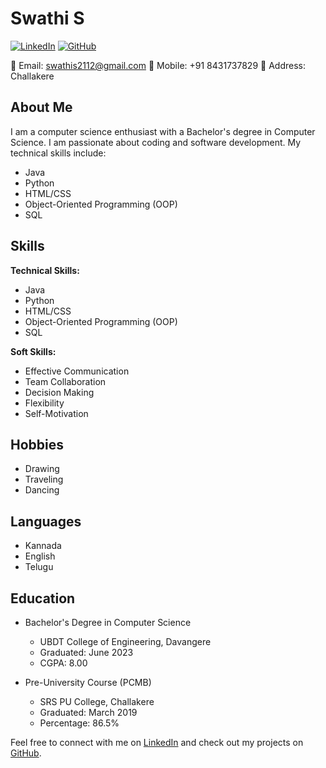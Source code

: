 # Swathi S

[![LinkedIn](https://img.shields.io/badge/LinkedIn-SwathiS-blue)](https://linkedin.com/in/SwathiS)
[![GitHub](https://img.shields.io/badge/GitHub-SwathiS2112-green)](https://github.com/SwathiS2112)

📧 Email: swathis2112@gmail.com
📱 Mobile: +91 8431737829
📍 Address: Challakere

## About Me

I am a computer science enthusiast with a Bachelor's degree in Computer Science. I am passionate about coding and software development. My technical skills include:

- Java
- Python
- HTML/CSS
- Object-Oriented Programming (OOP)
- SQL

## Skills

**Technical Skills:**

- Java
- Python
- HTML/CSS
- Object-Oriented Programming (OOP)
- SQL

**Soft Skills:**

- Effective Communication
- Team Collaboration
- Decision Making
- Flexibility
- Self-Motivation

## Hobbies

- Drawing
- Traveling
- Dancing

## Languages

- Kannada
- English
- Telugu

## Education

- Bachelor's Degree in Computer Science
  - UBDT College of Engineering, Davangere
  - Graduated: June 2023
  - CGPA: 8.00

- Pre-University Course (PCMB)
  - SRS PU College, Challakere
  - Graduated: March 2019
  - Percentage: 86.5%

Feel free to connect with me on [LinkedIn](https://linkedin.com/in/SwathiS) and check out my projects on [GitHub](https://github.com/SwathiS2112).
